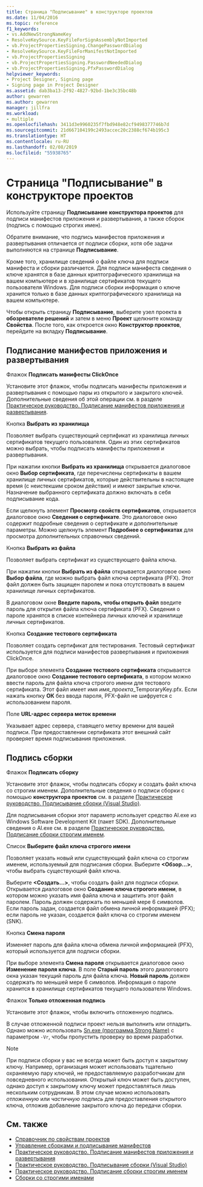 ```yaml
---
title: Страница "Подписывание" в конструкторе проектов
ms.date: 11/04/2016
ms.topic: reference
f1_keywords:
- vs.AddNewStrongNameKey
- ResolveKeySource.KeyFileForSignAssemblyNotImported
- vb.ProjectPropertiesSigning.ChangePasswordDialog
- ResolveKeySource.KeyFileForManifestNotImported
- vb.ProjectPropertiesSigning
- vb.ProjectPropertiesSigning.PasswordNeededDialog
- vb.ProjectPropertiesSigning.PfxPasswordDialog
helpviewer_keywords:
- Project Designer, Signing page
- Signing page in Project Designer
ms.assetid: dab3ba13-2f92-4827-92bd-1be3c35bc48b
author: gewarren
ms.author: gewarren
manager: jillfra
ms.workload:
- multiple
ms.openlocfilehash: 3411d3e9960235f7fbd948e82cf9498377746b7d
ms.sourcegitcommit: 21d667104199c2493accec20c2388cf674b195c3
ms.translationtype: HT
ms.contentlocale: ru-RU
ms.lasthandoff: 02/08/2019
ms.locfileid: "55938765"
---
```

# <a name="signing-page-project-designer"></a>Страница "Подписывание" в конструкторе проектов
Используйте страницу **Подписывание** **конструктора проектов** для подписи манифестов приложения и развертывания, а также сборок (подпись с помощью строгих имен).

 Обратите внимание, что подпись манифестов приложения и развертывания отличается от подписи сборки, хотя обе задачи выполняются на странице **Подписывание**.

 Кроме того, хранилище сведений о файле ключа для подписи манифеста и сборки различается. Для подписи манифеста сведения о ключе хранятся в базе данных криптографического хранилища на вашем компьютере и в хранилище сертификатов текущего пользователя Windows. Для подписи сборки информация о ключе хранится только в базе данных криптографического хранилища на вашем компьютере.

 Чтобы открыть страницу **Подписывание**, выберите узел проекта в **обозревателе решений** и затем в меню **Проект** щелкните команду **Свойства**. После того, как откроется окно **Конструктор проектов**, перейдите на вкладку **Подписывание**.

## <a name="application-and-deployment-manifest-signing"></a>Подписание манифестов приложения и развертывания
 Флажок **Подписать манифесты ClickOnce**

 Установите этот флажок, чтобы подписать манифесты приложения и развертывания с помощью пары из открытого и закрытого ключей. Дополнительные сведения об этой операции см. в разделе [Практическое руководство. Подписание манифестов приложения и развертывания](../../ide/how-to-sign-application-and-deployment-manifests.md).

 Кнопка **Выбрать из хранилища**

 Позволяет выбрать существующий сертификат из хранилища личных сертификатов текущего пользователя. Один из этих сертификатов можно выбрать, чтобы подписать манифесты приложения и развертывания.

 При нажатии кнопки **Выбрать из хранилища** открывается диалоговое окно **Выбор сертификата**, где перечислены сертификаты в вашем хранилище личных сертификатов, которые действительны в настоящее время (с неистекшим сроком действия) и имеют закрытые ключи. Назначение выбранного сертификата должно включать в себя подписывание кода.

 Если щелкнуть элемент **Просмотр свойств сертификатов**, открывается диалоговое окно **Сведения о сертификате**. Это диалоговое окно содержит подробные сведения о сертификате и дополнительные параметры. Можно щелкнуть элемент **Подробнее о сертификатах** для просмотра дополнительных справочных сведений.

 Кнопка **Выбрать из файла**

 Позволяет выбрать сертификат из существующего файла ключа.

 При нажатии кнопки **Выбрать из файла** открывается диалоговое окно **Выбор файла**, где можно выбрать файл ключа сертификата (PFX). Этот файл должен быть защищен паролем и пока отсутствовать в вашем хранилище личных сертификатов.

 В диалоговом окне **Введите пароль, чтобы открыть файл** введите пароль для открытия файла ключа сертификата (PFX). Сведения о пароле хранятся в списке контейнера личных ключей и хранилище личных сертификатов.

 Кнопка **Создание тестового сертификата**

 Позволяет создать сертификат для тестирования. Тестовый сертификат используется для подписи манифестов развертывания и приложения ClickOnce.

 При выборе элемента **Создание тестового сертификата** открывается диалоговое окно **Создание тестового сертификата**, в котором можно ввести пароль для файла ключа строгого имени для тестового сертификата. Этот файл имеет имя *имя_проекта*_TemporaryKey.pfx. Если нажать кнопку **ОК** без ввода пароля, PFX-файл не шифруется с использованием пароля.

 Поле **URL-адрес сервера меток времени**

 Указывает адрес сервера, ставящего метку времени для вашей подписи. При предоставлении сертификата этот внешний сайт проверяет время подписывания приложения.

## <a name="assembly-signing"></a>Подпись сборки
 Флажок **Подписать сборку**

 Установите этот флажок, чтобы подписать сборку и создать файл ключа со строгим именем. Дополнительные сведения о подписи сборки с помощью **конструктора проектов** см. в разделе [Практическое руководство. Подписывание сборки (Visual Studio)](../managing-assembly-and-manifest-signing.md#how-to-sign-an-assembly-in-visual-studio).

 Для подписывания сборки этот параметр использует средство Al.exe из Windows Software Development Kit (пакет SDK). Дополнительные сведения о Al.exe см. в разделе [Практическое руководство. Подписание сборки строгим именем](/dotnet/framework/app-domains/how-to-sign-an-assembly-with-a-strong-name).

 Список **Выберите файл ключа строгого имени**

 Позволяет указать новый или существующий файл ключа со строгим именем, используемый для подписания сборки. Выберите **\<Обзор...>**, чтобы выбрать существующий файл ключа.

 Выберите **\<Создать...>**, чтобы создать файл для подписи сборки. Открывается диалоговое окно **Создание ключа строгого имени**, в котором можно указать имя файла ключа и защитить этот файл паролем. Пароль должен содержать по меньшей мере 6 символов. Если пароль задан, создается файл обмена личной информацией (PFX); если пароль не указан, создается файл ключа со строгим именем (SNK).

 Кнопка **Смена пароля**

 Изменяет пароль для файла ключа обмена личной информацией (PFX), который используется для подписи сборки.

 При выборе элемента **Смена пароля** открывается диалоговое окно **Изменение пароля ключа**. В поле **Старый пароль** этого диалогового окна указан текущий пароль для файла ключа. **Новый пароль** должен содержать по меньшей мере 6 символов. Информация о пароле хранится в хранилище сертификатов текущего пользователя Windows.

 Флажок **Только отложенная подпись**

 Установите этот флажок, чтобы включить отложенную подпись.

 В случае отложенной подписи проект нельзя выполнить или отладить. Однако можно использовать [Sn.exe (программа Strong Name)](/dotnet/framework/tools/sn-exe-strong-name-tool) с параметром `-Vr`, чтобы пропустить проверку во время разработки.

> [!NOTE]
> При подписи сборки у вас не всегда может быть доступ к закрытому ключу. Например, организация может использовать тщательно охраняемую пару ключей, не предоставляемую разработчикам для повседневного использования. Открытый ключ может быть доступен, однако доступ к закрытому ключу может предоставляться лишь нескольким сотрудникам. В этом случае можно использовать *отложенную* или *частичную подпись* для предоставления открытого ключа, отложив добавление закрытого ключа до передачи сборки.


## <a name="see-also"></a>См. также

- [Справочник по свойствам проектов](../../ide/reference/project-properties-reference.md)
- [Управление сборками и подписывание манифестов](../../ide/managing-assembly-and-manifest-signing.md)
- [Практическое руководство. Подписание манифестов приложения и развертывания](../../ide/how-to-sign-application-and-deployment-manifests.md)
- [Практическое руководство. Подписывание сборки (Visual Studio)](../managing-assembly-and-manifest-signing.md#how-to-sign-an-assembly-in-visual-studio)
- [Практическое руководство. Подписание сборки строгим именем](/dotnet/framework/app-domains/how-to-sign-an-assembly-with-a-strong-name)
- [Сборки со строгими именами](/dotnet/framework/app-domains/strong-named-assemblies)